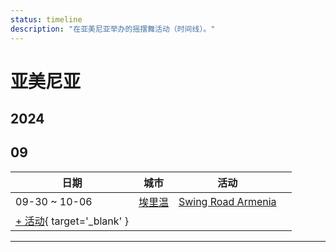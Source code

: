 ```yaml
---
status: timeline
description: "在亚美尼亚举办的摇摆舞活动（时间线）。"
---
```


# 亚美尼亚

## 2024

## 09

| 日期 | 城市 | 活动 | |
| --- | --- | --- | --- |
| 09-30 ~ 10-06 | [埃里温](by_city.md#yerevan) | [Swing Road Armenia](swing-road-armenia-2024.md) |  |
| [+ 活动](https://github.com/swingdance/events/issues/new?assignees=&labels=add+event&projects=&template=02-add_entity.yml&title=%5B2024%2Fhy_AM%5D%20%3CName%3E&region=hy_AM&province=&city=&org_id=&date_starts=2024-09-&date_ends=2024-09-){ target='_blank' }

---


